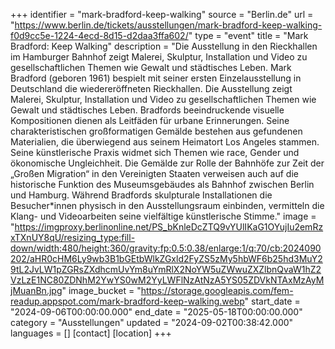 +++
identifier = "mark-bradford-keep-walking"
source = "Berlin.de"
url = "https://www.berlin.de/tickets/ausstellungen/mark-bradford-keep-walking-f0d9cc5e-1224-4ecd-8d15-d2daa3ffa602/"
type = "event"
title = "Mark Bradford: Keep Walking"
description = "Die Ausstellung in den Rieckhallen im Hamburger Bahnhof zeigt Malerei, Skulptur, Installation und Video zu gesellschaftlichen Themen wie Gewalt und städtisches Leben.
Mark Bradford (geboren 1961) bespielt mit seiner ersten Einzelausstellung in Deutschland die wiedereröffneten Rieckhallen. Die Ausstellung zeigt Malerei, Skulptur, Installation und Video zu gesellschaftlichen Themen wie Gewalt und städtisches Leben.
Bradfords beeindruckende visuelle Kompositionen dienen als Leitfäden für urbane Erinnerungen. Seine charakteristischen großformatigen Gemälde bestehen aus gefundenen Materialien, die überwiegend aus seinem Heimatort Los Angeles stammen. Seine künstlerische Praxis widmet sich Themen wie race, Gender und ökonomische Ungleichheit. Die Gemälde zur Rolle der Bahnhöfe zur Zeit der „Großen Migration“ in den Vereinigten Staaten verweisen auch auf die historische Funktion des Museumsgebäudes als Bahnhof zwischen Berlin und Hamburg. Während Bradfords skulpturale Installationen die Besucher*innen physisch in den Ausstellungsraum einbinden, vermitteln die Klang- und Videoarbeiten seine vielfältige künstlerische Stimme."
image = "https://imgproxy.berlinonline.net/PS_bKnleDcZTQ9vYUlIKaG1OYujIu2emRzxTXnUY8qU/resizing_type:fill-down/width:480/height:360/gravity:fp:0.5:0.38/enlarge:1/q:70/cb:2024090202/aHR0cHM6Ly9wb3B1bGEtbWlkZGxld2FyZS5zMy5hbWF6b25hd3MuY29tL2JvLW1pZGRsZXdhcmUvYm8uYmRlX2NoYW5uZWwuZXZlbnQvaW1hZ2VzLzE1NC80ZDNhM2YwYS0wM2YyLWFlNzAtNzA5YS05ZDVkNTAxMzAyMjMuanBn.jpg"
image_bucket = "https://storage.googleapis.com/fem-readup.appspot.com/mark-bradford-keep-walking.webp"
start_date = "2024-09-06T00:00:00.000"
end_date = "2025-05-18T00:00:00.000"
category = "Ausstellungen"
updated = "2024-09-02T00:38:42.000"
languages = []
[contact]
[location]
+++